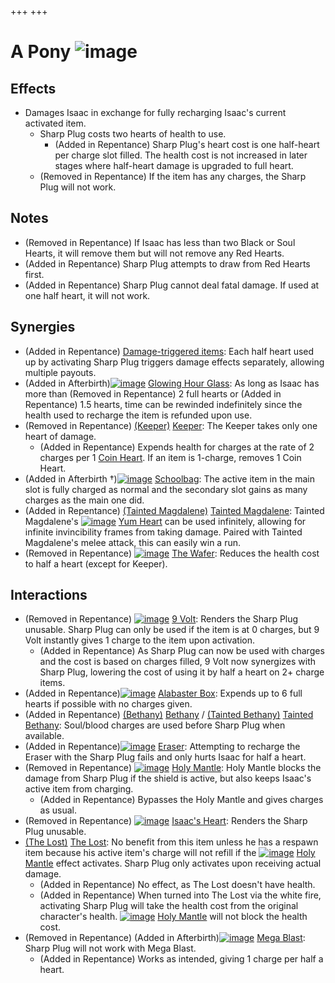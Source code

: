 +++
+++

 # A Pony ![image](/image/A_Pony.png) 


Effects
---------


* Damages Isaac in exchange for fully recharging Isaac's current activated item.
	+ Sharp Plug costs two hearts of health to use.
		- (Added in Repentance) Sharp Plug's heart cost is one half-heart per charge slot filled. The health cost is not increased in later stages where half-heart damage is upgraded to full heart.
	+ (Removed in Repentance) If the item has any charges, the Sharp Plug will not work.


Notes
-------


* (Removed in Repentance) If Isaac has less than two Black or Soul Hearts, it will remove them but will not remove any Red Hearts.
* (Added in Repentance) Sharp Plug attempts to draw from Red Hearts first.
* (Added in Repentance) Sharp Plug cannot deal fatal damage. If used at one half heart, it will not work.


Synergies
-----------


* (Added in Repentance) [Damage-triggered items](/wiki/Category:Damage-triggered_items "Category:Damage-triggered items"): Each half heart used up by activating Sharp Plug triggers damage effects separately, allowing multiple payouts.
* (Added in Afterbirth)[![image](/image/Glowing_Hour_Glass.png)](/wiki/Glowing_Hour_Glass "Glowing Hour Glass") [Glowing Hour Glass](/wiki/Glowing_Hour_Glass "Glowing Hour Glass"): As long as Isaac has more than (Removed in Repentance) 2 full hearts or (Added in Repentance) 1.5 hearts, time can be rewinded indefinitely since the health used to recharge the item is refunded upon use.
* (Removed in Repentance)  [(Keeper)](/wiki/Keeper "Keeper") [Keeper](/wiki/Keeper "Keeper"): The Keeper takes only one heart of damage.
	+ (Added in Repentance) Expends health for charges at the rate of 2 charges per 1 [Coin Heart](/wiki/Coin_Heart "Coin Heart"). If an item is 1-charge, removes 1 Coin Heart.
* (Added in Afterbirth †)[![image](/image/Schoolbag.png)](/wiki/Schoolbag "Schoolbag") [Schoolbag](/wiki/Schoolbag "Schoolbag"): The active item in the main slot is fully charged as normal and the secondary slot gains as many charges as the main one did.
* (Added in Repentance) [(Tainted Magdalene)](/wiki/Tainted_Magdalene "Tainted Magdalene") [Tainted Magdalene](/wiki/Tainted_Magdalene "Tainted Magdalene"): Tainted Magdalene's [![image](/image/Yum_Heart.png)](/wiki/Yum_Heart "Yum Heart") [Yum Heart](/wiki/Yum_Heart "Yum Heart") can be used infinitely, allowing for infinite invincibility frames from taking damage. Paired with Tainted Magdalene's melee attack, this can easily win a run.
* (Removed in Repentance) [![image](/image/The_Wafer.png)](/wiki/The_Wafer "The Wafer") [The Wafer](/wiki/The_Wafer "The Wafer"): Reduces the health cost to half a heart (except for Keeper).


Interactions
--------------


* (Removed in Repentance) [![image](/image/9_Volt.png)](/wiki/9_Volt "9 Volt") [9 Volt](/wiki/9_Volt "9 Volt"): Renders the Sharp Plug unusable. Sharp Plug can only be used if the item is at 0 charges, but 9 Volt instantly gives 1 charge to the item upon activation.
	+ (Added in Repentance) As Sharp Plug can now be used with charges and the cost is based on charges filled, 9 Volt now synergizes with Sharp Plug, lowering the cost of using it by half a heart on 2+ charge items.
* (Added in Repentance)[![image](/image/Alabaster_Box.png)](/wiki/Alabaster_Box "Alabaster Box") [Alabaster Box](/wiki/Alabaster_Box "Alabaster Box"): Expends up to 6 full hearts if possible with no charges given.
* (Added in Repentance) [(Bethany)](/wiki/Bethany "Bethany") [Bethany](/wiki/Bethany "Bethany") /  [(Tainted Bethany)](/wiki/Tainted_Bethany "Tainted Bethany") [Tainted Bethany](/wiki/Tainted_Bethany "Tainted Bethany"): Soul/blood charges are used before Sharp Plug when available.
* (Added in Repentance)[![image](/image/Eraser.png)](/wiki/Eraser "Eraser") [Eraser](/wiki/Eraser "Eraser"): Attempting to recharge the Eraser with the Sharp Plug fails and only hurts Isaac for half a heart.
* (Removed in Repentance) [![image](/image/Holy_Mantle.png)](/wiki/Holy_Mantle "Holy Mantle") [Holy Mantle](/wiki/Holy_Mantle "Holy Mantle"): Holy Mantle blocks the damage from Sharp Plug if the shield is active, but also keeps Isaac's active item from charging.
	+ (Added in Repentance) Bypasses the Holy Mantle and gives charges as usual.
* (Removed in Repentance) [![image](/image/Isaac%27s_Heart.png)](/wiki/Isaac%27s_Heart "Isaac's Heart") [Isaac's Heart](/wiki/Isaac%27s_Heart "Isaac's Heart"): Renders the Sharp Plug unusable.
* [(The Lost)](/wiki/The_Lost "The Lost") [The Lost](/wiki/The_Lost "The Lost"): No benefit from this item unless he has a respawn item because his active item's charge will not refill if the [![image](/image/Holy_Mantle.png)](/wiki/Holy_Mantle "Holy Mantle") [Holy Mantle](/wiki/Holy_Mantle "Holy Mantle") effect activates. Sharp Plug only activates upon receiving actual damage.
	+ (Added in Repentance) No effect, as The Lost doesn't have health.
	+ (Added in Repentance) When turned into The Lost via the white fire, activating Sharp Plug will take the health cost from the original character's health. [![image](/image/Holy_Mantle.png)](/wiki/Holy_Mantle "Holy Mantle") [Holy Mantle](/wiki/Holy_Mantle "Holy Mantle") will not block the health cost.
* (Removed in Repentance) (Added in Afterbirth)[![image](/image/Mega_Blast.png)](/wiki/Mega_Blast "Mega Blast") [Mega Blast](/wiki/Mega_Blast "Mega Blast"): Sharp Plug will not work with Mega Blast.
	+ (Added in Repentance) Works as intended, giving 1 charge per half a heart.



